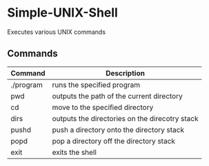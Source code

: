 # Simple-UNIX-Shell
Executes various UNIX commands

## Commands

|   Command    |   Description                                     |
| -------------| --------------------------------------------------|
|    ./program |   runs the specified program                      |
|    pwd       |   outputs the path of the current directory       |                                                   
|    cd        |   move to the specified directory                 |  
|    dirs      |   outputs the directories on the direcotry stack  |  
|    pushd     |   push a directory onto the directory stack       |  
|    popd      |   pop a directory off the directory stack         | 
|    exit      |   exits the shell                                 |  


